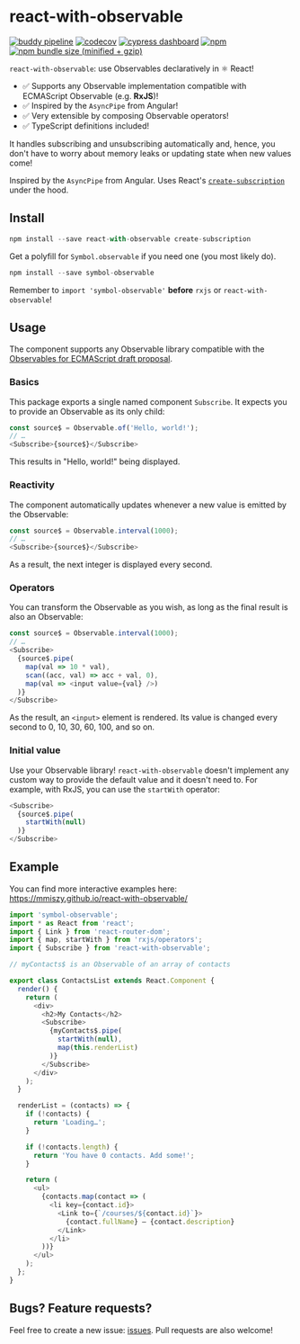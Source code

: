 # react-with-observable
[![buddy pipeline](https://app.buddy.works/mmiszy/react-with-observable/pipelines/pipeline/209733/badge.svg?token=dfc09b1458ffdb6655820015738f0e3bc1a515874804b85799fe6af214f3473c "buddy pipeline")](https://app.buddy.works/mmiszy/react-with-observable/pipelines/pipeline/209733)
[![codecov](https://codecov.io/gh/mmiszy/react-with-observable/branch/master/graph/badge.svg)](https://codecov.io/gh/mmiszy/react-with-observable)
[![cypress dashboard](https://img.shields.io/badge/cypress-dashboard-brightgreen.svg)](https://dashboard.cypress.io/#/projects/dmnv1v/runs)
[![npm](https://img.shields.io/npm/v/react-with-observable.svg)](https://www.npmjs.com/package/react-with-observable)
[![npm bundle size (minified + gzip)](https://img.shields.io/bundlephobia/minzip/react-with-observable.svg)](https://www.npmjs.com/package/react-with-observable)


`react-with-observable`: use Observables declaratively in ⚛️  React!

* ✅ Supports any Observable implementation compatible with ECMAScript Observable (e.g. **RxJS**)!
* ✅ Inspired by the `AsyncPipe` from Angular!
* ✅ Very extensible by composing Observable operators!
* ✅ TypeScript definitions included!

It handles subscribing and unsubscribing automatically and, hence, you don't have to worry about memory leaks or updating state when new values come!

Inspired by the `AsyncPipe` from Angular. Uses React's [`create-subscription`](https://github.com/facebook/react/tree/master/packages/create-subscription) under the hood.

## Install
```javascript
npm install --save react-with-observable create-subscription
```

Get a polyfill for `Symbol.observable` if you need one (you most likely do).

```javascript
npm install --save symbol-observable
```

Remember to `import 'symbol-observable'` **before** `rxjs` or `react-with-observable`!

## Usage
The component supports any Observable library compatible with the [Observables for ECMAScript draft proposal](https://github.com/tc39/proposal-observable).

### Basics
This package exports a single named component `Subscribe`. It expects you to provide an Observable as its only child:

```javascript
const source$ = Observable.of('Hello, world!');
// …
<Subscribe>{source$}</Subscribe>
```

This results in "Hello, world!" being displayed.

### Reactivity
The component automatically updates whenever a new value is emitted by the Observable:

```javascript
const source$ = Observable.interval(1000);
// …
<Subscribe>{source$}</Subscribe>
```

As a result, the next integer is displayed every second.


### Operators
You can transform the Observable as you wish, as long as the final result is also an Observable:

```javascript
const source$ = Observable.interval(1000);
// …
<Subscribe>
  {source$.pipe(
    map(val => 10 * val),
    scan((acc, val) => acc + val, 0),
    map(val => <input value={val} />)
  )}
</Subscribe>
```

As the result, an `<input>` element is rendered. Its value is changed every second to 0, 10, 30, 60, 100,  and so on.

### Initial value
Use your Observable library! `react-with-observable` doesn't implement any custom way to provide the default value and it doesn't need to. For example, with RxJS, you can use the `startWith` operator:

```javascript
<Subscribe>
  {source$.pipe(
    startWith(null)
  )}
</Subscribe>
```

## Example
You can find more interactive examples here: https://mmiszy.github.io/react-with-observable/

```javascript
import 'symbol-observable';
import * as React from 'react';
import { Link } from 'react-router-dom';
import { map, startWith } from 'rxjs/operators';
import { Subscribe } from 'react-with-observable';

// myContacts$ is an Observable of an array of contacts

export class ContactsList extends React.Component {
  render() {
    return (
      <div>
        <h2>My Contacts</h2>
        <Subscribe>
          {myContacts$.pipe(
            startWith(null),
            map(this.renderList)
          )}
        </Subscribe>
      </div>
    );
  }

  renderList = (contacts) => {
    if (!contacts) {
      return 'Loading…';
    }

    if (!contacts.length) {
      return 'You have 0 contacts. Add some!';
    }

    return (
      <ul>
        {contacts.map(contact => (
          <li key={contact.id}>
            <Link to={`/courses/${contact.id}`}>
              {contact.fullName} — {contact.description}
            </Link>
          </li>
        ))}
      </ul>
    );
  };
}
```

## Bugs? Feature requests?
Feel free to create a new issue: [issues](https://github.com/mmiszy/react-with-observable/issues). Pull requests are also welcome!
